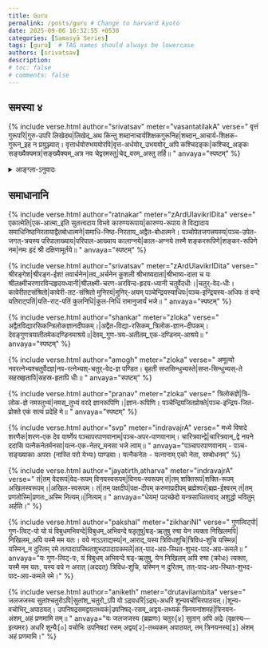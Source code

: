 ```yaml
---
title: Guru
permalink: /posts/guru # Change to harvard kyoto
date: 2025-09-06 16:32:55 +0530
categories: [Samasyā Series]
tags: [guru]  # TAG names should always be lowercase
authors: [srivatsav]
description: 
# toc: false
# comments: false
---
```


## समस्या ४

{% include verse.html
   author="srivatsav"
   meter="vasantatilakA"
   verse="
   वृत्तं गुरूपरि|गुरु-उपरि लिखेदथ|लिखेद्_अथ किन्तु शब्दानाचार्यशिक्षकगुरूनिह|शब्दान्_आचार्य-शिक्षक-गुरून्_इह न प्रयुञ्ज्यात्।
   वृत्तार्धयोरुभययोरपि|वृत्त-अर्धयोर्_उभययोर्_अपि कश्चिदङ्कः|कश्चिद्_अङ्कः सङ्ख्यैक्यमत्र|सङ्ख्यैक्यम्_अत्र नव चेद्वरमस्तु|चेद्_वरम्_अस्तु तर्हि॥
   "
   anvaya="स्पष्टम्"
%}



<details>
  <summary>आङ्ग्ला-ऽनुवादः</summary>
<div markdown="1">

Compose a verse on teacher such that: 
* The words ācārya, śikṣaka and guru are not used in the verse anywhere
* In each of the half-verses, there exists at least one number (like eka, dvi, etc). [Note you may choose to have more than one numbers also.]
* Bonus points if the sum of all numbers appearing in the verse is 9.
* Bonus points on composing in a metre other than anuṣṭup as usual.

</div>
</details>

## समाधानानि

<!-- Verse format -->

{% include verse.html
   author="ratnakar"
   meter="zArdUlavikrIDita"
   verse="
   एकात्मेति|एक-आत्मा_इति सुतत्त्वदाय विभवे कारुण्यरूपाय|कारुण्य-रूपाय ते
   विद्यादाय समाधिनिष्ठनिरतायाद्वैतबोधात्मने|समाधि-निष्ठ-निरताय_अद्वैत-बोधात्मने।
   पञ्चोपेतजगत्त्रयस्य|पञ्च-उपेत-जगत्-त्रयस्य परिपालाख्याय|परिपाल-आख्याय कालाग्नये|काल-अग्नये
   तस्मै शङ्कररूपिणे|शङ्कर-रूपिणे नम|नमः इदं श्री दक्षिणामूर्तये॥
   "
   anvaya="स्पष्टम्"
%}

{% include verse.html
   author="srivatsav"
   meter="zArdUlavikrIDita"
   verse="
   श्रीरङ्गेश|श्रीरङ्ग-ईश! तवार्चनेन|तव‌_अर्चनेन कुशली श्रीभाष्यदाता|श्रीभाष्य-दाता च यः 
   श्रीलक्ष्मीचरणारविन्दहृदयध्यानी|श्रीलक्ष्मी-चरण-अरविन्द-हृदय-ध्यानी चतुर्वेदधीः।|चतुर्-वेद-धीः।
   कावेरीतटसंश्रितो|कावेरी-तट-संश्रितो मुनिरयं|मुनिर्-अयम् पञ्चेन्द्रियस्याधिपः|पञ्च-इन्द्रियस्य-अधिपः 
   तं वन्दे यतिराट्पतिं|यति-राट्-पतिं कुलनिधिं|कुल-निधिं रामानुजार्यं भजे॥
   "
   anvaya="स्पष्टम्"
%}

{% include verse.html
   author="shankar"
   meter="zloka"
   verse="
   अद्वैतविद्यारसिकन्त्रिलोकज्ञानदीपकम्।|अद्वैत-विद्या-रसिकम्_त्रिलोक-ज्ञान-दीपकम्।
   देवङ्गुणत्रयातीतमेकदण्डिनमाश्रये॥|देवम्_गुण-त्रय-अतीतम्_एक-दण्डिनम्-आश्रये॥
   "
   anvaya="स्पष्टम्"
%}

{% include verse.html
   author="amogh"
   meter="zloka"
   verse="
   अमूल्यो नवरत्नेभ्यश्चतुर्वेदज्ञ|नव-रत्नेभ्यश्-चतुर्-वेद-ज्ञ पण्डित।
   बृहती सप्तसिन्धुभ्यस्ते|सप्त-सिन्धुभ्यस्-ते सहस्रहृतापि|सहस्र-हृतापि धीः॥
   "
   anvaya="स्पष्टम्"
%}

{% include verse.html
   author="pranav"
   meter="zloka"
   verse="
   त्रिलोकज्ञे|त्रि-लोक-ज्ञे नमस्तुभ्यं|नमस्_तुभ्यं वरदे ज्ञानरूपिणि।|ज्ञान-रूपिणि।
   पञ्चेन्द्रियजितप्रोक्ते|पञ्च-इन्द्रिय-जित-प्रोक्ते एकं सत्यं प्रदेहि मे॥
   "
   anvaya="स्पष्टम्"
%}

{% include verse.html
   author="svp"
   meter="indravajrA"
   verse="
   मध्ये विषादे शरणैक|शरण-एक देव
   वार्ष्णेय पञ्चापरपाणवानाम्|पञ्च-अपर-पाणवानाम्।
   चारित्रवान्द्वे|चारित्रवान्_द्वे नयने ददासि
   यत्नैकनेतर्मनसा|यत्न-एक-नेतर्_मनसा भजे त्वाम्॥
   "
   anvaya="पञ्चापरपाणवानाम् - पञ्च-सङ्ख्याकाः अपराः (नास्ति परो येभ्यः) पाण्डवाः। यत्नैकनेतः - यत्नानाम् एको नेता, सम्बोधनम्"
%}

{% include verse.html
   author="jayatirth,atharva"
   meter="indravajrA"
   verse="
   तं|तम् वेदरूपं|वेद-रूपम् विनयस्वरूपम्|विनय-स्वरूपम् तं|तम् शक्तिरूपं|शक्ति-रूपम् अखिलस्वरूपम्।|अखिल-स्वरूपम्।
तं|तम् पक्षदीपं|पक्ष-दीपम् करुणाप्रदीपम् ब्रह्मेश्वरं|ब्रह्म-ईश्वरम् तं|तम् प्रणतोस्मि|प्रणतः_अस्मि नित्यम्॥|नित्यम्॥
   "
   anvaya="धेयम्! पदच्छेदो यन्त्रसाधितत्वाद् अशुद्धो भवितुम् अर्हति।"
%}

{% include verse.html
   author="pakshal"
   meter="zikhariNI"
   verse="
   गुणत्विट्पो|गुण-त्विट्-पो यो यं विबुधमभिवन्दे|विबुधम्_अभिवन्दे षडृतुषु|षड्-ऋतुषु
   रुषा येन त्यक्ता निखिलमपि|निखिलम्‌‌_अपि यस्मै मम यतः।
   वये नाऽऽराद्यस्य|न_आराद्_यस्य त्रिविधशुचि|त्रिविध-शुचि यस्मिन्न|यस्मिन्_न दुरितम्
   रमे तत्पादाग्रस्थितशुभदपादाग्रकमले|तत्-पाद-अग्र-स्थित-शुभद-पाद-अग्र-कमले॥
   "
   anvaya="यः गुण-त्विट्-पः, यं विबुधम् अभिवन्दे षड्-ऋतुषु, येन निखिलम्‌‌ अपि रुषा (क्रोधः) त्यक्ता, यस्मै मम यतः, यस्य वये न अरात् (अददत्) त्रिविध-शुचि, यस्मिन् न दुरितम्, तत्-पाद-अग्र-स्थित-शुभद-पाद-अग्र-कमले रमे।"
%}

{% include verse.html
   author="aniketh"
   meter="drutavilambita"
   verse="
   जलजजस्य सुतांश्चतुरोऽपि|सुतांश्_चतुरो_ऽपि यो
   ऽद्र्यधरि|ऽद्र्य्-अधरि शून्यवचोभिरपाठयत्।|शून्य-वचोभिर्_अपाठयत्।
   उपनिषद्रसमद्वयतथ्यकं|उपनिषद्-रसम्_अद्वय-तथ्यकं
   त्रिनयनांशमहं|त्रिनयन-अंशम्_अहं प्रणमामि तम्॥
   "
   anvaya="यः जलजजस्य (ब्रह्मणः) चतुरः[४] सुतान् अपि अद्रेः (वृक्षस्य—इत्यमरः) अधरि शून्यैः[०] वचोभिः उपनिषदां रसम् अद्वय[२]-तथ्यकम् अपाठयत्, तम् त्रिनयनस्य[३] अंशम् अहं प्रणमामि।"
%}
